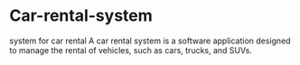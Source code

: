 # Car-rental-system
system for car rental
A car rental system is a software application designed to manage the rental of vehicles, such as cars, trucks, and SUVs.
